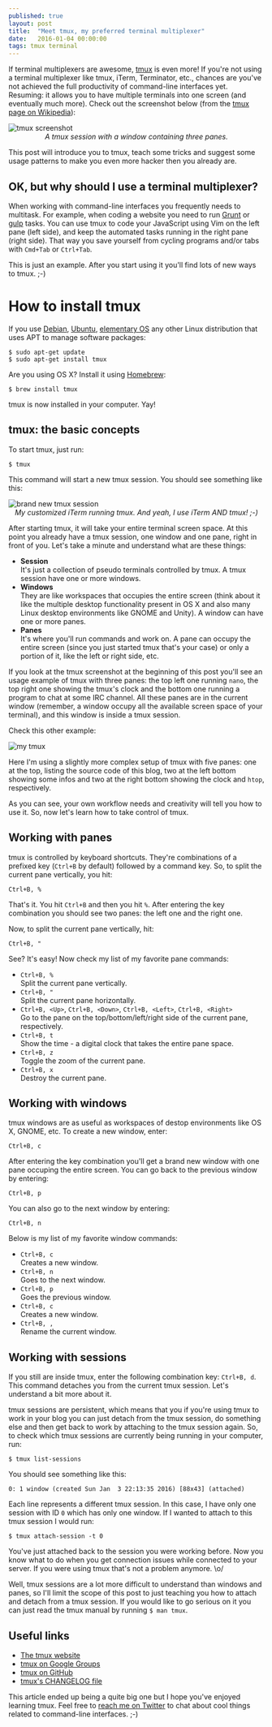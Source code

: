 ```yaml
---
published: true
layout: post
title:  "Meet tmux, my preferred terminal multiplexer"
date:   2016-01-04 00:00:00
tags: tmux terminal
---
```

<!--
# TODO

- [x] Intro to terminal multiplexers, and tmux
- [x] Installing tmux
- [x] tmux basic concepts
- [x] Working with panes
- [x] Working with windows
- [x] Working with sessions
- [x] Useful links
-->

If terminal multiplexers are awesome, [tmux](https://tmux.github.io/) is even more! If you're not using a terminal multiplexer like tmux, iTerm, Terminator, etc., chances are you've not achieved the full productivity of command-line interfaces yet. Resuming: it allows you to have multiple terminals into one screen (and eventually much more). Check out the screenshot below (from the [tmux page on Wikipedia](https://en.wikipedia.org/wiki/Tmux)):

![tmux screenshot](/media/post--meet-tmux/tmux-wikipedia.png)
<span style="display: block; font-style: italic; text-align: center;">
  A tmux session with a window containing three panes.
</span>

This post will introduce you to tmux, teach some tricks and suggest some usage patterns to make you even more hacker then you already are.


## OK, but why should I use a terminal multiplexer?

When working with command-line interfaces you frequently needs to multitask. For example, when coding a website you need to run [Grunt](http://gruntjs.com/) or [gulp](http://gulpjs.com/) tasks. You can use tmux to code your JavaScript using Vim on the left pane (left side), and keep the automated tasks running in the right pane (right side). That way you save yourself from cycling programs and/or tabs with `Cmd+Tab` or `Ctrl+Tab`.

This is just an example. After you start using it you'll find lots of new ways to tmux. ;-)


# How to install tmux

If you use [Debian](https://www.debian.org/), [Ubuntu](http://www.ubuntu.com/), [elementary OS](https://elementary.io/) any other Linux distribution that uses APT to manage software packages:

    $ sudo apt-get update
    $ sudo apt-get install tmux

Are  you using OS X? Install it using [Homebrew](http://brew.sh/):

    $ brew install tmux

tmux is now installed in your computer. Yay!


## tmux: the basic concepts

To start tmux, just run:

    $ tmux

This command will start a new tmux session. You should see something like this:

![brand new tmux session](/media/post--meet-tmux/new-tmux-session.png)
<span style="display: block; font-style: italic; text-align: center;">
  My customized iTerm running tmux. And yeah, I use iTerm AND tmux! ;-)
</span>

After starting tmux, it will take your entire terminal screen space. At this point you already have a tmux session, one window and one pane, right in front of you. Let's take a minute and understand what are these things:

- **Session**  
  It's just a collection of pseudo terminals controlled by tmux. A tmux session
  have one or more windows.
- **Windows**  
  They are like workspaces that occupies the entire screen (think about it like the multiple desktop functionality present in OS X and also many Linux desktop environments like GNOME and Unity). A window can have one or more panes.
- **Panes**  
  It's where you'll run commands and work on. A pane can occupy the entire screen (since you just started tmux that's your case) or only a portion of it, like the left or right side, etc.

If you look at the tmux screenshot at the beginning of this post you'll see an usage example of tmux with three panes: the top left one running `nano`, the top right one showing the tmux's clock and the bottom one running a program to chat at some IRC channel. All these panes are in the current window (remember, a window occupy all the available screen space of your terminal), and this window is inside a tmux session.

Check this other example:

![my tmux](/media/post--meet-tmux/my-tmux.png)

Here I'm using a slightly more complex setup of tmux with five panes: one at the top, listing the source code of this blog, two at the left bottom showing some infos and two at the right bottom showing the clock and `htop`, respectively.

As you can see, your own workflow needs and creativity will tell you how to use it. So, now let's learn how to take control of tmux.


## Working with panes

tmux is controlled by keyboard shortcuts. They're combinations of a prefixed key (`Ctrl+B` by default) followed by a command key. So, to split the current pane vertically, you hit:

    Ctrl+B, %

That's it. You hit `Ctrl+B` and then you hit `%`. After entering the key combination you should see two panes: the left one and the right one.

Now, to split the current pane vertically, hit:

    Ctrl+B, "

See? It's easy! Now check my list of my favorite pane commands:

- `Ctrl+B, %`  
  Split the current pane vertically.
- `Ctrl+B, "`  
  Split the current pane horizontally.
- `Ctrl+B, <Up>`, `Ctrl+B, <Down>`, `Ctrl+B, <Left>`, `Ctrl+B, <Right>`  
  Go to the pane on the top/bottom/left/right side of the current pane, respectively.
- `Ctrl+B, t`  
  Show the time - a digital clock that takes the entire pane space.
- `Ctrl+B, z`  
  Toggle the zoom of the current pane.
- `Ctrl+B, x`  
  Destroy the current pane.


## Working with windows

tmux windows are as useful as workspaces of destop environments like OS X, GNOME, etc. To create a new window, enter:

    Ctrl+B, c

After entering the key combination you'll get a brand new window with one pane occuping the entire screen. You can go back to the previous window by entering:

    Ctrl+B, p

You can also go to the next window by entering:

    Ctrl+B, n

Below is my list of my favorite window commands:

- `Ctrl+B, c`  
  Creates a new window.
- `Ctrl+B, n`  
  Goes to the next window.
- `Ctrl+B, p`  
  Goes the previous window.
- `Ctrl+B, c`  
  Creates a new window.
- `Ctrl+B, ,`  
  Rename the current window.


## Working with sessions

If you still are inside tmux, enter the following combination key: `Ctrl+B, d`. This command detaches you from the current tmux session. Let's understand a bit more about it.

tmux sessions are persistent, which means that you if you're using tmux to work in your blog you can just detach from the tmux session, do something else and then get back to work by attaching to the tmux session again. So, to check which tmux sessions are currently being running in your computer, run:

    $ tmux list-sessions

You should see something like this:

    0: 1 window (created Sun Jan  3 22:13:35 2016) [88x43] (attached)

Each line represents a different tmux session. In this case, I have only one session with ID `0` which has only one window. If I wanted to attach to this tmux session I would run:

    $ tmux attach-session -t 0

You've just attached back to the session you were working before. Now you know what to do when you get connection issues while connected to your server. If you were using tmux that's not a problem anymore. \o/

Well, tmux sessions are a lot more difficult to understand than windows and panes, so I'll limit the scope of this post to just teaching you how to attach and detach from a tmux session. If you would like to go serious on it you can just read the tmux manual by running `$ man tmux`.

## Useful links

- [The tmux website](http://tmux.github.io/)
- [tmux on Google Groups](https://groups.google.com/forum/#!forum/tmux-users)
- [tmux on GitHub](https://github.com/tmux/tmux)
- [tmux's CHANGELOG file](https://github.com/tmux/tmux/blob/master/CHANGES)

This article ended up being a quite big one but I hope you've enjoyed learning tmux. Feel free to [reach me on Twitter](https://twitter.com/joelwallis1) to chat about cool things related to command-line interfaces. ;-)
